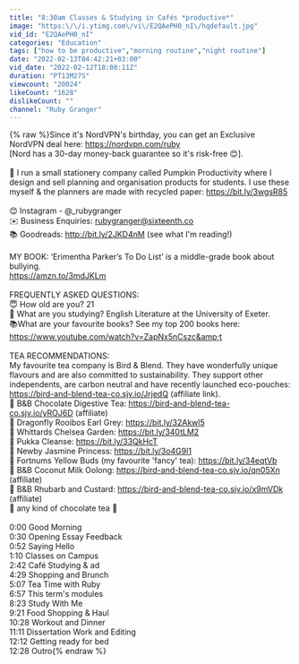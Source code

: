 ```yaml
---
title: "8:30am Classes & Studying in Cafés *productive*"
image: "https:\/\/i.ytimg.com\/vi\/E2QAePH0_nI\/hqdefault.jpg"
vid_id: "E2QAePH0_nI"
categories: "Education"
tags: ["how to be productive","morning routine","night routine"]
date: "2022-02-13T04:42:21+03:00"
vid_date: "2022-02-12T18:00:11Z"
duration: "PT13M27S"
viewcount: "20024"
likeCount: "1628"
dislikeCount: ""
channel: "Ruby Granger"
---
```

{% raw %}Since it's NordVPN's birthday, you can get an Exclusive NordVPN deal here: <a rel="nofollow" target="blank" href="https://nordvpn.com/ruby">https://nordvpn.com/ruby</a><br />[Nord has a 30-day money-back guarantee so it's risk-free 😊].<br /><br />🎃 I run a small stationery company called Pumpkin Productivity where I design and sell planning and organisation products for students. I use these myself &amp; the planners are made with recycled paper: <a rel="nofollow" target="blank" href="https://bit.ly/3wgsR85">https://bit.ly/3wgsR85</a><br /><br />😊 Instagram - @_rubygranger<br />✉️ Business Enquiries: rubygranger@sixteenth.co<br />📚 Goodreads: <a rel="nofollow" target="blank" href="http://bit.ly/2JKD4nM">http://bit.ly/2JKD4nM</a> (see what I'm reading!)<br /><br />MY BOOK: ‘Erimentha Parker’s To Do List’ is a middle-grade book about bullying. <br /><a rel="nofollow" target="blank" href="https://amzn.to/3mdJKLm">https://amzn.to/3mdJKLm</a><br /><br />FREQUENTLY ASKED QUESTIONS:<br />😇 How old are you? 21<br />📝 What are you studying? English Literature at the University of Exeter.<br />📚What are your favourite books? See my top 200 books here: <a rel="nofollow" target="blank" href="https://www.youtube.com/watch?v=ZapNx5nCszc&amp;t">https://www.youtube.com/watch?v=ZapNx5nCszc&amp;t</a><br /><br />TEA RECOMMENDATIONS:<br />My favourite tea company is Bird &amp; Blend. They have wonderfully unique flavours and are also committed to sustainability. They support other independents, are carbon neutral and have recently launched eco-pouches: <a rel="nofollow" target="blank" href="https://bird-and-blend-tea-co.sjv.io/JrjedQ">https://bird-and-blend-tea-co.sjv.io/JrjedQ</a> (affiliate link). <br />🍵 B&amp;B Chocolate Digestive Tea: <a rel="nofollow" target="blank" href="https://bird-and-blend-tea-co.sjv.io/yROJ6D">https://bird-and-blend-tea-co.sjv.io/yROJ6D</a> (affiliate)<br />🍵 Dragonfly Rooibos Earl Grey: <a rel="nofollow" target="blank" href="https://bit.ly/32Akwl5">https://bit.ly/32Akwl5</a><br />🍵 Whittards Chelsea Garden: <a rel="nofollow" target="blank" href="https://bit.ly/340tLM2">https://bit.ly/340tLM2</a><br />🍵 Pukka Cleanse: <a rel="nofollow" target="blank" href="https://bit.ly/33QkHcT">https://bit.ly/33QkHcT</a><br />🍵 Newby Jasmine Princess: <a rel="nofollow" target="blank" href="https://bit.ly/3o4G9l1">https://bit.ly/3o4G9l1</a><br />🍵 Fortnums Yellow Buds (my favourite 'fancy' tea): <a rel="nofollow" target="blank" href="https://bit.ly/34eqtVb">https://bit.ly/34eqtVb</a><br />🍵 B&amp;B Coconut Milk Oolong: <a rel="nofollow" target="blank" href="https://bird-and-blend-tea-co.sjv.io/qn05Xn">https://bird-and-blend-tea-co.sjv.io/qn05Xn</a> (affiliate)<br />🍵 B&amp;B Rhubarb and Custard: <a rel="nofollow" target="blank" href="https://bird-and-blend-tea-co.sjv.io/x9mVDk">https://bird-and-blend-tea-co.sjv.io/x9mVDk</a> (affiliate)<br />🍵 any kind of chocolate tea 🙈<br /><br />0:00 Good Morning <br />0:30 Opening Essay Feedback<br />0:52 Saying Hello<br />1:10 Classes on Campus<br />2:42 Café Studying &amp; ad<br />4:29 Shopping and Brunch<br />5:07 Tea Time with Ruby<br />6:57 This term's modules<br />8:23 Study With Me<br />9:21 Food Shopping &amp; Haul<br />10:28 Workout and Dinner<br />11:11 Dissertation Work and Editing<br />12:12 Getting ready for bed<br />12:28 Outro{% endraw %}

